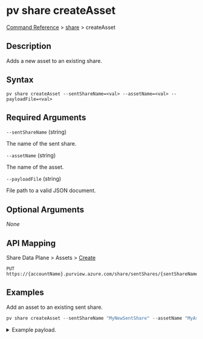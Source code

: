 # pv share createAsset

[Command Reference](../../../README.md#command-reference) > [share](./main.md) >  createAsset

## Description

Adds a new asset to an existing share.

## Syntax

```
pv share createAsset --sentShareName=<val> --assetName=<val> --payloadFile=<val>
```

## Required Arguments

`--sentShareName` (string)

The name of the sent share.

`--assetName` (string)

The name of the asset.

`--payloadFile` (string)

File path to a valid JSON document.

## Optional Arguments

*None*

## API Mapping

Share Data Plane > Assets > [Create](https://docs.microsoft.com/en-us/rest/api/purview/sharedataplane/assets/create)
```
PUT https://{accountName}.purview.azure.com/share/sentShares/{sentShareName}/assets/{assetName}
```

## Examples

Add an asset to an existing sent share.

```powershell
pv share createAsset --sentShareName "MyNewSentShare" --assetName "MyAssetName" --payloadFile "/path/to/file.json"
```


<details><summary>Example payload.</summary>
<p>

```json
{
    "kind": "BlobAccount",
    "properties": {
        "storageAccountResourceId": "/subscriptions/2c334b6c-e556-40ac-a4c0-c0d1d2e08ca0/resourceGroups/pv-7643-rg/providers/Microsoft.Storage/storageAccounts/storagedatashare01",
        "receiverAssetName": "MyAssetName",
        "paths": [
            {
                "containerName": "products",
                "senderPath": "products.csv",
                "receiverPath": "products.csv"
            }
        ]
    }
}
```
</p>
</details>
